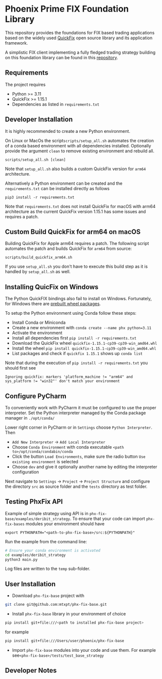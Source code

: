 # Phoenix Prime FIX Foundation Library 

This repository provides the foundations for FIX based trading applications based on the widely used 
[QuickFix](https://quickfixengine.org) open source library and its application framework. 

A simplistic FIX client implementing a fully fledged trading strategy 
building on this foundation library can be found in this 
[repository](https://github.com/mtxpt/phx-fix-examples).


## Requirements  

The project requires
  - Python >= 3.11
  - QuickFix >= 1.15.1
  - Dependencies as listed in `requirements.txt`


## Developer Installation 

It is highly recommended to create a new Python environment.

On Linux or MacOs the script`scripts/setup_all.sh` automates the creation of a 
conda based environment with all dependencies installed. Optionally provide the 
argument `clean` to remove existing environment and rebuild all. 

```
scripts/setup_all.sh [clean]
```

Note that `setup_all.sh` also builds a custom QuickFix version for `arm64` architecture. 

Alternatively a Python environment can be created and the `requirements.txt` can 
be installed directly as follows 

``` 
pip3 install -r requirements.txt
```

Note that `requirements.txt` does not install QuickFix for macOS with arm64 architecture
as the current QuickFix version 1.15.1 has some issues and requires a patch. 

## Custom Build QuickFix for arm64 on macOS 

Building QuickFix for Apple arm64 requires a patch. The following script
automates the patch and builds QuickFix for `arm64` from source:

```
scripts/build_quickfix_arm64.sh
```

If you use `setup_all.sh` you don't have to execute this build step as it is handled 
by `setup_all.sh` as well. 


## Installing QuicFix on Windows

The Python QuickFIX bindings also fail to install on Windows. Fortunately, for Windows there are 
[prebuilt wheel packages](https://www.lfd.uci.edu/~gohlke/pythonlibs/#quickfix). 

To setup the Python environment using Conda follow these steps:

  - Install Conda or Miniconda
  - Create a new environment with `conda create --name phx python=3.11`
  - Activate the environment
  - Install all dependencies first `pip install -r requirements.txt` 
  - Download the QuickFix wheel `quickfix‑1.15.1‑cp39‑cp39‑win_amd64.whl`
  - Install the wheel `pip install quickfix‑1.15.1‑cp39‑cp39‑win_amd64.whl`
  - List packages and check if `quickfix 1.15.1` shows up `conda list`

Note that during the execution of `pip install -r requirements.txt` you should first see

```
Ignoring quickfix: markers 'platform_machine != "arm64" and sys_platform != "win32"' don't match your environment
```


## Configure PyCharm

To conveniently work with PyCharm it must be configured to use the proper interpreter.
Set the Python interpreter managed by the Conda package manager in `./opt/conda/`

Lower right corner in PyCharm or in `Settings` choose `Python Interpreter`. Then

  - `Add New Interpreter` -> `Add Local Interpreter`
  - Choose `Conda Environment` with conda executable `<path to>/opt/conda/condabin/conda` 
  - Click the button `Load Environments`, make sure the radio button `Use existing environment` is selected
  - Choose `dev` and give it optionally another name by editing the interpreter configuration

Next navigate to `Settings` -> `Project` -> `Project Structure` and configure the directory `src` as 
source folder and the `tests` directory as test folder. 


## Testing PhxFix API

Example of simple strategy using API is in `phx-fix-base/examples/deribit_strategy`.
To ensure that your code can import `phx-fix-bases` modules your environment should have

``` 
export PYTHONPATH="<path-to-phx-fix-base>/src:${PYTHONPATH}"
```

Run the example from the command line:

```bash
# Ensure your conda environment is activated
cd examples/deribit_strategy
python3 main.py
```

Log files are written to the `temp` sub-folder.

## User Installation

 - Download `phx-fix-base` project with
  ```bash
  git clone git@github.com:mtxpt/phx-fix-base.git
  ```
 - Install `phx-fix-base` library in your environment of choice 
  ```bash
  pip install git+file:///<path to installed phx-fix-base project>
  ```
  for example 
  ```bash 
  pip install git+file:///Users/user/phoenix/phx-fix-base
  ```
 - Import `phx-fix-base` modules into your code and use them. 
   For example see`<phx-fix-base>/tests/test_base_strategy`

## Developer Notes









